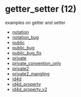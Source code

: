 # getter_setter (12)
examples on getter and setter

+ [notation](notation.py)
+ [notation_bug](notation_bug.py)
+ [public](public.py)
+ [public_bug](public_bug.py)
+ [public_bug_fix](public_bug_fix.py)
+ [private](private.py)
+ [private_convention_only](private_convention_only.py)
+ [private2](private2.py)
+ [private2_mangling](private2_mangling.py)
+ [id4d](id4d.py)
+ [id4d_property](id4d_property.py)
+ [id4d_property_v2](id4d_property_v2.py)

<!--
https://realpython.com/python-getter-setter/
https://www.geeksforgeeks.org/private-variables-python/
https://betterprogramming.pub/p-9024f4c1dd4
-->
